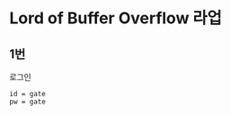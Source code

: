 Lord of Buffer Overflow 라업
============================


## 1번  
로그인
```
id = gate  
pw = gate  
```
